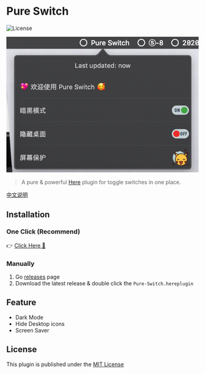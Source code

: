 # Pure Switch

![License](https://img.shields.io/badge/license-MIT-blue.svg)

![Pure-Switch](./media/pure-switch-zh.png)

> A pure & powerful [Here](https://here.app) plugin for toggle switches in one place.

[中文说明](./README_zh.md)

## Installation

### One Click  (Recommend)

👉 <a href="https://jump.here.app/?installPlugin?title=Pure-Switch&url=https://github.com/FriendsOfHere/pure-switch/releases/latest/download/Pure-Switch.hereplugin">Click Here 🔌</a>

### Manually
1. Go [releases](https://github.com/FriendsOfHere/pure-switch/releases/latest/) page
2. Download the latest release & double click the `Pure-Switch.hereplugin`

## Feature
- Dark Mode
- Hide Desktop icons
- Screen Saver

## License
This plugin is published under the [MIT License](./LICENSE.md)
